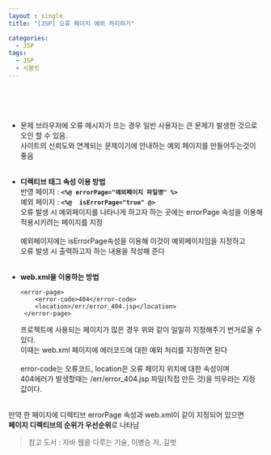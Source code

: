 ```yaml
---
layout : single
title: "[JSP] 오류 페이지 예외 처리하기"

categories:
  - JSP
tags:
  - JSP
  - 서블릿
---
```

<br/><br/><br/>
- 문제
브라우저에 오류 메시지가 뜨는 경우 일반 사용자는 큰 문제가 발생한 것으로 오인 할 수 있음.<br>사이트의 신뢰도와 연계되는 문제이기에 안내하는 예외 페이지를 만들어두는것이 좋음<br><br>

- **디렉티브 태그 속성 이용 방법**<br>
반영 페이지 : **`<%@ errorPage="예외페이지 파일명" %>`**<br>
예외 페이지 : **`<%@  isErrorPage="true" @>`**<br>
오류 발생 시 예외페이지를 나타나게 하고자 하는 곳에는 errorPage 속성을 이용해 적용시키려는 페이지를 지정<br><br>예외페이지에는 isErrorPage속성을 이용해 이것이 예외페이지임을 지정하고<br> 오류 발생 시 출력하고자 하는 내용을 작성해 준다 <br><br>
- **web.xml을 이용하는 방법**
    ~~~
    <error-page>
      	<error-code>404</error-code>
      	<location>/err/error_404.jsp</location>
     </error-page>
     ~~~
     프로젝트에 사용되는 페이지가 많은 경우 위와 같이 일일히 지정해주기 번거로울 수 있다.<br>이때는 web.xml 페이지에 에러코드에 대한 예외 처리를 지정하면 된다<br><br>error-code는 오류코드, location은 오류 페이지 위치에 대한 속성이며<br>404에러가 발생할때는 /err/error_404.jsp 파일(직접 만든 것)을 띄우라는 지정 값이다.

<br>만약 한 페이지에 디렉티브 errorPage 속성과 web.xml이 같이 지정되어 있으면<br>**페이지 디렉티브의 순위가 우선순위**로 나타남

> 참고 도서 : 자바 웹을 다루는 기술, 이병승 저, 길벗 
